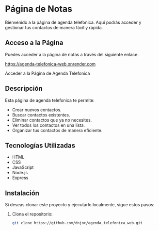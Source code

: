 # Página de Notas

Bienvenido a la página de agenda telefonica. Aquí podrás acceder y gestionar tus contactos de manera fácil y rápida.

## Acceso a la Página

Puedes acceder a la página de notas a través del siguiente enlace:

https://agenda-telefonica-web.onrender.com

Acceder a la Página de Agenda Telefonica

## Descripción

Esta página de agenda telefonica te permite:

- Crear nuevos contactos.
- Buscar contactos existentes.
- Eliminar contactos que ya no necesites.
- Ver todos los contactos en una lista.
- Organizar tus contactos de manera eficiente.

## Tecnologías Utilizadas

- HTML
- CSS
- JavaScript
- Node.js
- Express

## Instalación

Si deseas clonar este proyecto y ejecutarlo localmente, sigue estos pasos:

1. Clona el repositorio:
   ```bash
   git clone https://github.com/dnjoc/agenda_telefonica_web.git
